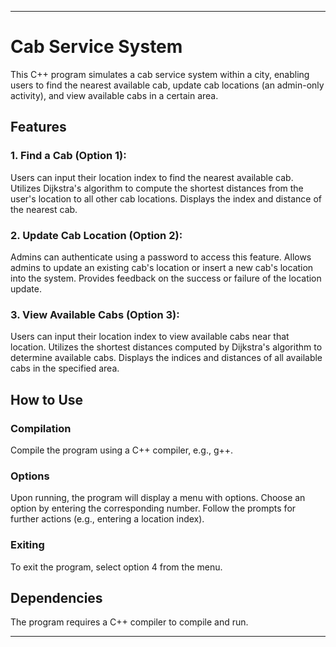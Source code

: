
---

# Cab Service System

This C++ program simulates a cab service system within a city, enabling users to find the nearest available cab, update cab locations (an admin-only activity), and view available cabs in a certain area.

## Features

### 1. Find a Cab (Option 1):

Users can input their location index to find the nearest available cab. Utilizes Dijkstra's algorithm to compute the shortest distances from the user's location to all other cab locations. Displays the index and distance of the nearest cab.

### 2. Update Cab Location (Option 2):

Admins can authenticate using a password to access this feature. Allows admins to update an existing cab's location or insert a new cab's location into the system. Provides feedback on the success or failure of the location update.

### 3. View Available Cabs (Option 3):

Users can input their location index to view available cabs near that location. Utilizes the shortest distances computed by Dijkstra's algorithm to determine available cabs. Displays the indices and distances of all available cabs in the specified area.

## How to Use

### Compilation

Compile the program using a C++ compiler, e.g., g++.

### Options

Upon running, the program will display a menu with options. Choose an option by entering the corresponding number. Follow the prompts for further actions (e.g., entering a location index).

### Exiting

To exit the program, select option 4 from the menu.

## Dependencies

The program requires a C++ compiler to compile and run.

--- 

